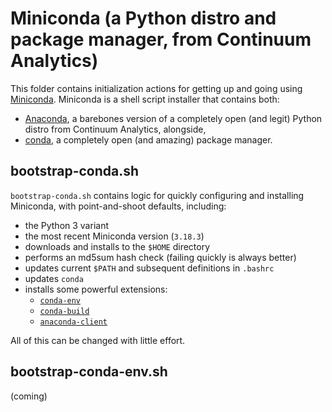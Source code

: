 # Miniconda (a Python distro and package manager, from Continuum Analytics)

This folder contains initialization actions for getting up and going using [Miniconda](http://conda.pydata.org/miniconda.html). Miniconda is a shell script installer that contains both:
 
- [Anaconda](https://www.continuum.io/why-anaconda), a barebones version of a completely open (and legit) Python distro from Continuum Analytics, alongside,
- [conda](http://conda.pydata.org/docs/), a completely open (and amazing) package manager.
 

## bootstrap-conda.sh

`bootstrap-conda.sh` contains logic for quickly configuring and installing Miniconda, with point-and-shoot defaults, including:

- the Python 3 variant
- the most recent Miniconda version (`3.18.3`)
- downloads and installs to the `$HOME` directory
- performs an md5sum hash check (failing quickly is always better)
- updates current `$PATH` and subsequent definitions in `.bashrc`
- updates `conda`
- installs some powerful extensions:
    - [`conda-env`](https://github.com/conda/conda-env)
    - [`conda-build`](https://github.com/conda/conda-build)
    - [`anaconda-client`](https://github.com/Anaconda-Server/anaconda-client)
    
 
All of this can be changed with little effort.

## bootstrap-conda-env.sh

(coming)
